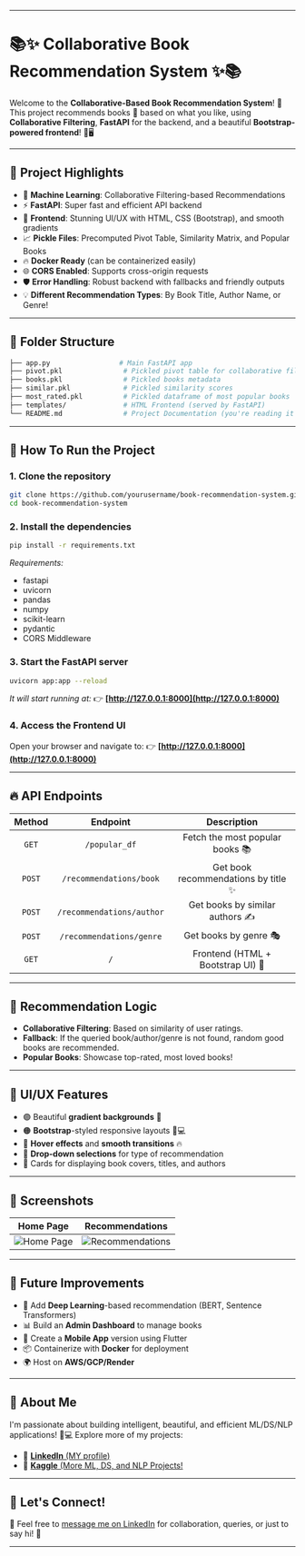 

---

# 📚✨ Collaborative Book Recommendation System ✨📚

Welcome to the **Collaborative-Based Book Recommendation System**! 🚀
This project recommends books 📖 based on what you like, using **Collaborative Filtering**, **FastAPI** for the backend, and a beautiful **Bootstrap-powered frontend**! 🎨🖥️

---

## 📌 Project Highlights

* 🧠 **Machine Learning**: Collaborative Filtering-based Recommendations
* ⚡ **FastAPI**: Super fast and efficient API backend
* 🎨 **Frontend**: Stunning UI/UX with HTML, CSS (Bootstrap), and smooth gradients
* 📈 **Pickle Files**: Precomputed Pivot Table, Similarity Matrix, and Popular Books
* 🔥 **Docker Ready** (can be containerized easily)
* 🌐 **CORS Enabled**: Supports cross-origin requests
* 🛡️ **Error Handling**: Robust backend with fallbacks and friendly outputs
* 💡 **Different Recommendation Types**: By Book Title, Author Name, or Genre!

---

## 📂 Folder Structure

```bash
├── app.py                 # Main FastAPI app
├── pivot.pkl               # Pickled pivot table for collaborative filtering
├── books.pkl               # Pickled books metadata
├── similar.pkl             # Pickled similarity scores
├── most_rated.pkl          # Pickled dataframe of most popular books
├── templates/              # HTML Frontend (served by FastAPI)
└── README.md               # Project Documentation (you're reading it 😉)
```

---

## 🚀 How To Run the Project

### 1. Clone the repository

```bash
git clone https://github.com/yourusername/book-recommendation-system.git
cd book-recommendation-system
```

### 2. Install the dependencies

```bash
pip install -r requirements.txt
```

*Requirements:*

* fastapi
* uvicorn
* pandas
* numpy
* scikit-learn
* pydantic
* CORS Middleware

### 3. Start the FastAPI server

```bash
uvicorn app:app --reload
```

*It will start running at:*
👉 **[http://127.0.0.1:8000](http://127.0.0.1:8000)**

### 4. Access the Frontend UI

Open your browser and navigate to:
👉 **[http://127.0.0.1:8000](http://127.0.0.1:8000)**

---

## 🔥 API Endpoints

| Method |          Endpoint         |             Description             |
| :----: | :-----------------------: | :---------------------------------: |
|  `GET` |       `/popular_df`       |   Fetch the most popular books 📚   |
| `POST` |  `/recommendations/book`  | Get book recommendations by title ✨ |
| `POST` | `/recommendations/author` |   Get books by similar authors ✍️   |
| `POST` |  `/recommendations/genre` |        Get books by genre 🎭        |
|  `GET` |            `/`            |  Frontend (HTML + Bootstrap UI) 🌟  |

---

## 🧠 Recommendation Logic

* **Collaborative Filtering**: Based on similarity of user ratings.
* **Fallback**: If the queried book/author/genre is not found, random good books are recommended.
* **Popular Books**: Showcase top-rated, most loved books!

---

## 🌟 UI/UX Features

* 🟣 Beautiful **gradient backgrounds** 🎨
* 🟠 **Bootstrap**-styled responsive layouts 📱💻
* 💛 **Hover effects** and **smooth transitions** 🔥
* 💬 **Drop-down selections** for type of recommendation
* 🧩 Cards for displaying book covers, titles, and authors

---

## 📸 Screenshots

|                             Home Page                            |                                Recommendations                               |
| :--------------------------------------------------------------: | :--------------------------------------------------------------------------: |
| ![Home Page](https://via.placeholder.com/400x300?text=Home+Page) | ![Recommendations](https://via.placeholder.com/400x300?text=Recommendations) |

---

## 📢 Future Improvements

* 🧠 Add **Deep Learning**-based recommendation (BERT, Sentence Transformers)
* 📊 Build an **Admin Dashboard** to manage books
* 📱 Create a **Mobile App** version using Flutter
* 📦 Containerize with **Docker** for deployment
* 🌍 Host on **AWS/GCP/Render**

---

## 👤 About Me

I'm passionate about building intelligent, beautiful, and efficient ML/DS/NLP applications! 🚀💻
Explore more of my projects:

* 🔗 [**LinkedIn** (MY profile)](https://www.linkedin.com/in/anurag-raj-770b6524a/)
* 🔗 [**Kaggle** (More ML, DS, and NLP Projects!](https://www.kaggle.com/anuragraj03/code)

---

## 🙌 Let's Connect!

💬 Feel free to [message me on LinkedIn](https://www.linkedin.com/in/anurag-raj-770b6524a/) for collaboration, queries, or just to say hi! 🎉

---


